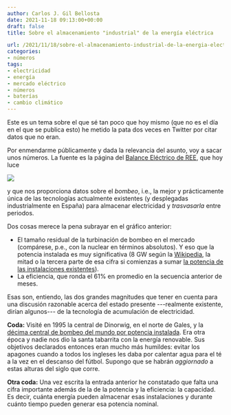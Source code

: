 ```yaml
---
author: Carlos J. Gil Bellosta
date: 2021-11-18 09:13:00+00:00
draft: false
title: Sobre el almacenamiento "industrial" de la energía eléctrica

url: /2021/11/18/sobre-el-almacenamiento-industrial-de-la-energia-electrica/
categories:
- números
tags:
- electricidad
- energía
- mercado eléctrico
- números
- baterías
- cambio climático
---
```


Este es un tema sobre el que sé tan poco que hoy mismo (que no es el día en el que se publica esto) he metido la pata dos veces en Twitter por citar datos que no eran.

Por enmendarme públicamente y dada la relevancia del asunto, voy a sacar unos números. La fuente es la página del [Balance Eléctrico de REE](https://www.ree.es/es/datos/balance/balance-electrico), que hoy luce

![](/wp-uploads/2021/11/image-1024x456.png)

y que nos proporciona datos sobre el _bombeo_, i.e., la mejor y prácticamente única de las tecnologías actualmente existentes (y desplegadas industrialmente en España) para almacenar electricidad y _trasvasarla_ entre periodos.

Dos cosas merece la pena subrayar en el gráfico anterior:

  * El tamaño residual de la turbinación de bombeo en el mercado (compárese, p.e., con la nuclear en términos absolutos). Y eso que la potencia instalada es muy significativa (8 GW según la [Wikipedia](https://en.wikipedia.org/wiki/Pumped-storage_hydroelectricity), la mitad o la tercera parte de esa cifra si comienzas a sumar [la potencia de las instalaciones existentes](https://es.wikipedia.org/wiki/Central_hidroel%C3%A9ctrica_reversible#Lista_de_algunas_Centrales_reversibles_de_Acumulaci%C3%B3n_por_Bombeo)).
  * La eficiencia, que ronda el 61% en promedio en la secuencia anterior de meses.

Esas son, entiendo, las dos grandes magnitudes que tener en cuenta para una discusión razonable acerca del estado presente ---realmente existente, dirían algunos--- de la tecnología de acumulación de electricidad.


**Coda:** Visité en 1995 la central de Dinorwig, en el norte de Gales, y la [décima central de bombeo del mundo por potencia instalada](https://elperiodicodelaenergia.com/las-10-mayores-centrales-hidroelectricas-de-bombeo-del-mundo/). Era otra época y nadie nos dio la santa tabarrita con la energía renovable. Sus objetivos declarados entonces eran mucho más humildes: evitar los apagones cuando a todos los ingleses les daba por calentar agua para el té a la vez en el descanso del fútbol. Supongo que se habrán _aggiornado_ a estas alturas del siglo que corre.

**Otra coda:** Una vez escrita la entrada anterior he constatado que falta una cifra importante además de la de la potencia y la eficiencia: la capacidad. Es decir, cuánta energía pueden almacenar esas instalaciones y durante cuánto tiempo pueden generar esa potencia nominal.